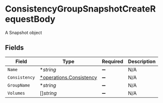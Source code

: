 # ConsistencyGroupSnapshotCreateRequestBody

A Snapshot object


## Fields

| Field                                                             | Type                                                              | Required                                                          | Description                                                       |
| ----------------------------------------------------------------- | ----------------------------------------------------------------- | ----------------------------------------------------------------- | ----------------------------------------------------------------- |
| `Name`                                                            | **string*                                                         | :heavy_minus_sign:                                                | N/A                                                               |
| `Consistency`                                                     | [*operations.Consistency](../../models/operations/consistency.md) | :heavy_minus_sign:                                                | N/A                                                               |
| `GroupName`                                                       | **string*                                                         | :heavy_minus_sign:                                                | N/A                                                               |
| `Volumes`                                                         | []*string*                                                        | :heavy_minus_sign:                                                | N/A                                                               |